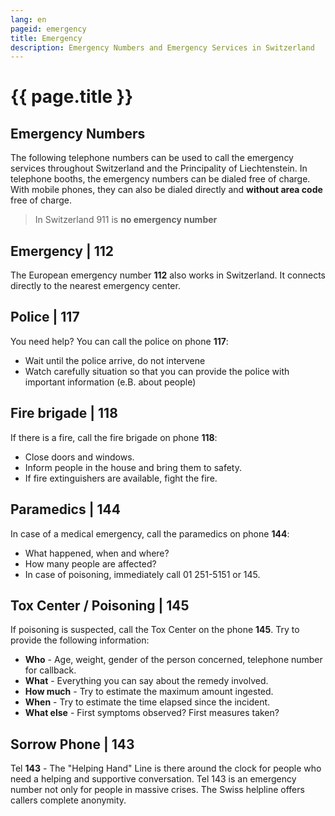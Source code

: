 ```yaml
---
lang: en
pageid: emergency
title: Emergency
description: Emergency Numbers and Emergency Services in Switzerland
---
```

# {{ page.title }}

## Emergency Numbers
The following telephone numbers can be used to call the emergency services throughout Switzerland and the Principality of Liechtenstein.
In telephone booths, the emergency numbers can be dialed free of charge.
With mobile phones, they can also be dialed directly and **without area code** free of charge.

> In Switzerland 911 is **no emergency number**

## Emergency | 112
The European emergency number **112** also works in Switzerland. 
It connects directly to the nearest emergency center.

## Police | 117
You need help? You can call the police on phone **117**:
- Wait until the police arrive, do not intervene
- Watch carefully situation so that you can provide the police with important information (e.B. about people)

## Fire brigade | 118
If there is a fire, call the fire brigade on phone **118**:
- Close doors and windows.
- Inform people in the house and bring them to safety.
- If fire extinguishers are available, fight the fire.

## Paramedics | 144
In case of a medical emergency, call the paramedics on phone **144**:
- What happened, when and where?
- How many people are affected?
- In case of poisoning, immediately call 01 251-5151 or 145.


## Tox Center / Poisoning | 145
If poisoning is suspected, call the Tox Center on the phone **145**.
Try to provide the following information:
- **Who** - Age, weight, gender of the person concerned, telephone number for callback.
- **What** - Everything you can say about the remedy involved.
- **How much** - Try to estimate the maximum amount ingested.
- **When** - Try to estimate the time elapsed since the incident.
- **What else** - First symptoms observed? First measures taken?

## Sorrow Phone | 143
Tel **143** - The "Helping Hand" Line is there around the clock for people who need a helping and supportive conversation. Tel 143 is an emergency number not only for people in massive crises. The Swiss helpline offers callers complete anonymity. 